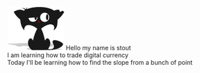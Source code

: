 <img src='lib/images/cat.jpg' height='100px' />
Hello my name is stout<br/>
I am learning how to trade digital currency<br/>
Today I'll be learning how to find the slope from a bunch of point<br/>
